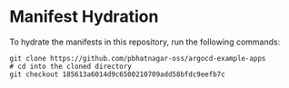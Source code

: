 # Manifest Hydration

To hydrate the manifests in this repository, run the following commands:

```shell
git clone https://github.com/pbhatnagar-oss/argocd-example-apps
# cd into the cloned directory
git checkout 185613a6014d9c6500210709add58bfdc9eefb7c
```
